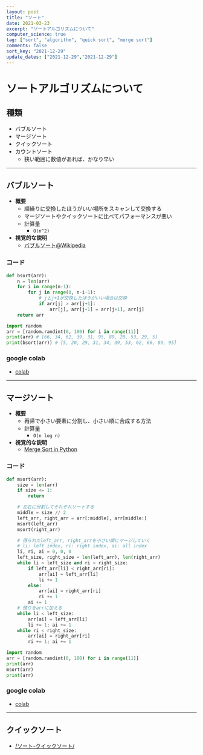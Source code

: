 ```yaml
---
layout: post
title: "ソート"
date: 2021-03-23
excerpt: "ソートアルゴリズムについて"
computer_science: true
tag: ["sort", "algorithm", "quick sort", "merge sort"]
comments: false
sort_key: "2021-12-29"
update_dates: ["2021-12-29","2021-12-29"]
---
```


# ソートアルゴリズムについて

## 種類
 - バブルソート
 - マージソート
 - クイックソート
 - カウントソート
   - 狭い範囲に数値があれば、かなり早い

---

## バブルソート
 - **概要**
   - 順繰りに交換したほうがいい場所をスキャンして交換する 
   - マージソートやクイックソートに比べてパフォーマンスが悪い
   - 計算量
       - `O(n^2)`
 - **視覚的な説明**
   - [バブルソート@Wikipedia](https://ja.wikipedia.org/wiki/%E3%83%90%E3%83%96%E3%83%AB%E3%82%BD%E3%83%BC%E3%83%88)

### コード

```python
def bsort(arr):
    n = len(arr)
    for i in range(n-1):
        for j in range(0, n-i-1):
            # jとj+1が交換したほうがいい場合は交換
            if arr[j] > arr[j+1]:
                arr[j], arr[j+1] = arr[j+1], arr[j]
    return arr

import random
arr = [random.randint(0, 100) for i in range(11)]
print(arr) # [66, 34, 62, 39, 31, 95, 89, 20, 53, 29, 5]
print(bsort(arr)) # [5, 20, 29, 31, 34, 39, 53, 62, 66, 89, 95]
```

### google colab
 - [colab](https://colab.research.google.com/drive/1pO17sBeIWzIB_J-f0k5vGQw3U4HdQoiE?usp=sharing)

---

## マージソート
 - **概要**
   - 再帰で小さい要素に分割し、小さい順に合成する方法
   - 計算量
       - `O(n log n)`
 - **視覚的な説明**
   - [Merge Sort in Python](https://stackabuse.com/merge-sort-in-python/)

### コード
```python
def msort(arr):
    size = len(arr)
    if size <= 1:
        return

    # 左右に分割してそれぞれソートする
    middle = size // 2
    left_arr, right_arr = arr[:middle], arr[middle:]
    msort(left_arr)
    msort(right_arr)

    # 得られたleft_arr, right_arrを小さい順にマージしていく
    # li: left index, ri: right index, ai: all index
    li, ri, ai = 0, 0, 0
    left_size, right_size = len(left_arr), len(right_arr)
    while li < left_size and ri < right_size:
        if left_arr[li] < right_arr[ri]:
            arr[ai] = left_arr[li]
            li += 1
        else:
            arr[ai] = right_arr[ri]
            ri += 1
        ai += 1
    # 残りをarrに加える
    while li < left_size:
        arr[ai] = left_arr[li]
        li += 1; ai += 1
    while ri < right_size:
        arr[ai] = right_arr[ri]
        ri += 1; ai += 1

import random
arr = [random.randint(0, 100) for i in range(11)]
print(arr)
msort(arr)
print(arr)
```

### google colab
 - [colab](https://colab.research.google.com/drive/1PkW2E7V-zAXrVZOKqwJBfp9fz0iOMiD5?usp=sharing)

---

## クイックソート
 - [/ソート-クイックソート/](/ソート-クイックソート/)
